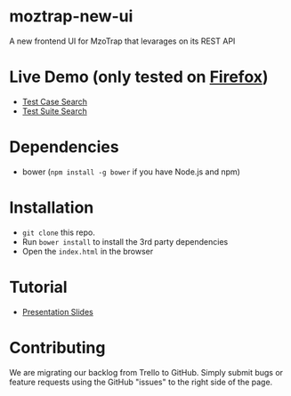moztrap-new-ui
==============

A new frontend UI for MzoTrap that levarages on its REST API

# Live Demo (only tested on [Firefox](https://www.mozilla.org/en-US/firefox/new/))
* [Test Case Search](http://shinglyu.github.io/moztrap-new-ui/#/)
* [Test Suite Search](http://shinglyu.github.io/moztrap-new-ui/#/suite)

# Dependencies
* bower (`npm install -g bower` if you have Node.js and npm)
  

# Installation 
* `git clone` this repo.
* Run `bower install` to install the 3rd party dependencies 
* Open the `index.html` in the browser

# Tutorial
* [Presentation Slides](https://dl.dropboxusercontent.com/u/7281903/slides-4d90fc/tutorial.md.html#/)

# Contributing
We are migrating our backlog from Trello to GitHub. Simply submit bugs or feature requests using the GitHub "issues" to the right side of the page.

